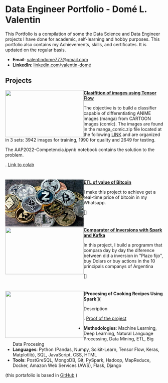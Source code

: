 # Data Engineer Portfolio - Domé L. Valentin
This Portfolio is a compilation of some the Data Science and Data Engineer projects I have done for academic, self-learning and hobby purposes. This portfolio also contains my Achievements, skills, and certificates. It is updated on the regular basis.

- **Email**: [valentindome777@gmail.com](valentindome777@gmail.com)
- **LinkedIn**: [linkedin.com/valentin-domé](https://www.linkedin.com/in/valentin-dom%C3%A9-698741294/)

## Projects

<img align="left" width="250" height="150" src="https://github.com/archd3sai/Portfolio/blob/master/Images/telecom.jpg"> **[Clasifition of images using Tensor Flow](https://github.com/archd3sai/Customer-Survival-Analysis-and-Churn-Prediction)**

The objective is to build a classifier capable of differentiating ANIME images (manga) from CARTOON images (comic). The images are found in the manga_comic.zip file located at the following [LINK](https://drive.google.com/file/d/1Bj80lhp2N_tzoMMHVaRBdSYToI7t0Poh/view) and are organized in 3 sets: 3942 images for training, 1990 for quality and 2649 for testing.

The AAP2022-Competencia.ipynb notebook contains the solution to the problem. 


. [Link to colab](https://colab.research.google.com/drive/1V_XndtwVd6nE2E3Td25T4G2ST8OwrW8a#scrollTo=xetLSYQaMFH5)  

#

<img align="left" width="250" height="150" src="https://github.com/dome0luis0valentin/Curriculum/blob/main/images/bitcoin.png">**[ETL of value of Bitcoin](https://github.com/dome0luis0valentin/Curriculum/blob/main/images/etl-bitcoin.png)**

I make this project to achieve get a real-time price of bitcoin in my Whatsapp. 

[]

#


<img align="left" width="250" height="150" src="https://github.com/archd3sai/Portfolio/blob/master/Images/telecom.jpg"> **[Comparator of Inversions with Spark and Kafka](https://github.com/dome0luis0valentin/Etl-Kafka)**

In this project, I build a programm that compara day by day the diference between did a inversion in "Plazo fijo", buy Dolars or buy actions in the 10 principals companys of Argentina 

[]

#

<img align="left" width="250" height="150" src="https://github.com/archd3sai/Portfolio/blob/master/Images/telecom.jpg"> **[Procesing of Cooking Recipes Using Spark ](**

Description 


. [Proof of the project](https://churn-prediction-app.herokuapp.com/)  



- **Methodologies**: Machine Learning, Deep Learning, Natural Language Processing, Data Mining, ETL, Big Data Procesing
- **Languages**: Python (Pandas, Numpy, Scikit-Learn, Tensor Flow, Keras, Matplotlib), SQL, JavaScript, CSS, HTML
- **Tools**: PostGreSQL, MongoDB, Git, PySpark, Hadoop, MapReduce, Docker, Amazon Web Services (AWS), Flask, Django

(this portafolio is based in [GitHub](https://github.com/archd3sai/Portfolio/blob/master/README.md) )
